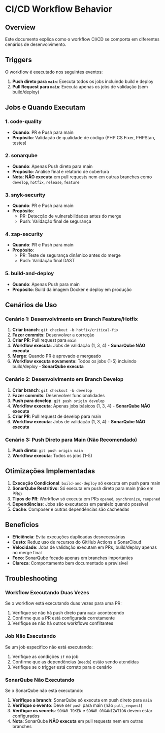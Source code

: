 # CI/CD Workflow Behavior

## Overview

Este documento explica como o workflow CI/CD se comporta em diferentes cenários de desenvolvimento.

## Triggers

O workflow é executado nos seguintes eventos:

1. **Push direto para `main`**: Executa todos os jobs incluindo build e deploy
2. **Pull Request para `main`**: Executa apenas os jobs de validação (sem build/deploy)

## Jobs e Quando Executam

### 1. code-quality
- **Quando**: PR e Push para main
- **Propósito**: Validação de qualidade de código (PHP CS Fixer, PHPStan, testes)

### 2. sonarqube
- **Quando**: Apenas Push direto para main
- **Propósito**: Análise final e relatório de cobertura
- **Nota**: **NÃO executa** em pull requests nem em outras branches como `develop`, `hotfix`, `release`, `feature`

### 3. snyk-security
- **Quando**: PR e Push para main
- **Propósito**: 
  - PR: Detecção de vulnerabilidades antes do merge
  - Push: Validação final de segurança

### 4. zap-security
- **Quando**: PR e Push para main
- **Propósito**: 
  - PR: Teste de segurança dinâmico antes do merge
  - Push: Validação final DAST

### 5. build-and-deploy
- **Quando**: Apenas Push para main
- **Propósito**: Build da imagem Docker e deploy em produção

## Cenários de Uso

### Cenário 1: Desenvolvimento em Branch Feature/Hotfix

1. **Criar branch**: `git checkout -b hotfix/critical-fix`
2. **Fazer commits**: Desenvolver a correção
3. **Criar PR**: Pull request para `main`
4. **Workflow executa**: Jobs de validação (1, 3, 4) - **SonarQube NÃO executa**
5. **Merge**: Quando PR é aprovado e mergeado
6. **Workflow executa novamente**: Todos os jobs (1-5) incluindo build/deploy - **SonarQube executa**

### Cenário 2: Desenvolvimento em Branch Develop

1. **Criar branch**: `git checkout -b develop`
2. **Fazer commits**: Desenvolver funcionalidades
3. **Push para develop**: `git push origin develop`
4. **Workflow executa**: Apenas jobs básicos (1, 3, 4) - **SonarQube NÃO executa**
5. **Criar PR**: Pull request de develop para main
6. **Workflow executa**: Jobs de validação (1, 3, 4) - **SonarQube NÃO executa**

### Cenário 3: Push Direto para Main (Não Recomendado)

1. **Push direto**: `git push origin main`
2. **Workflow executa**: Todos os jobs (1-5)

## Otimizações Implementadas

1. **Execução Condicional**: `build-and-deploy` só executa em push para main
2. **SonarQube Restritivo**: Só executa em push direto para main (não em PRs)
3. **Tipos de PR**: Workflow só executa em PRs `opened`, `synchronize`, `reopened`
4. **Dependências**: Jobs são executados em paralelo quando possível
5. **Cache**: Composer e outras dependências são cacheadas

## Benefícios

- **Eficiência**: Evita execuções duplicadas desnecessárias
- **Custo**: Reduz uso de recursos do GitHub Actions e SonarCloud
- **Velocidade**: Jobs de validação executam em PRs, build/deploy apenas no merge final
- **Foco**: SonarQube focado apenas em branches importantes
- **Clareza**: Comportamento bem documentado e previsível

## Troubleshooting

### Workflow Executando Duas Vezes

Se o workflow está executando duas vezes para uma PR:

1. Verifique se não há push direto para `main` acontecendo
2. Confirme que a PR está configurada corretamente
3. Verifique se não há outros workflows conflitantes

### Job Não Executando

Se um job específico não está executando:

1. Verifique as condições `if` no job
2. Confirme que as dependências (`needs`) estão sendo atendidas
3. Verifique se o trigger está correto para o cenário

### SonarQube Não Executando

Se o SonarQube não está executando:

1. **Verifique a branch**: SonarQube só executa em push direto para `main`
2. **Verifique o evento**: Deve ser `push` para main (não `pull_request`)
3. **Verifique os secrets**: `SONAR_TOKEN` e `SONAR_ORGANIZATION` devem estar configurados
4. **Nota**: SonarQube **NÃO executa** em pull requests nem em outras branches 